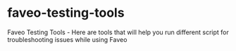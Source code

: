 # faveo-testing-tools
Faveo Testing Tools - Here are tools that will help you run different script for troubleshooting issues while using Faveo
